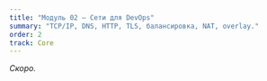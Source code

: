 ```yaml
---
title: "Модуль 02 — Сети для DevOps"
summary: "TCP/IP, DNS, HTTP, TLS, балансировка, NAT, overlay."
order: 2
track: Core
---
```

_Скоро._
